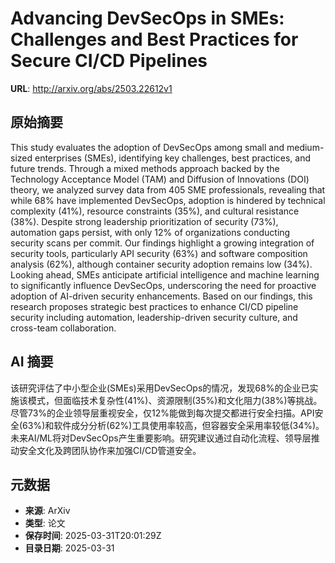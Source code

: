 # Advancing DevSecOps in SMEs: Challenges and Best Practices for Secure CI/CD Pipelines

**URL**: http://arxiv.org/abs/2503.22612v1

## 原始摘要

This study evaluates the adoption of DevSecOps among small and medium-sized
enterprises (SMEs), identifying key challenges, best practices, and future
trends. Through a mixed methods approach backed by the Technology Acceptance
Model (TAM) and Diffusion of Innovations (DOI) theory, we analyzed survey data
from 405 SME professionals, revealing that while 68% have implemented
DevSecOps, adoption is hindered by technical complexity (41%), resource
constraints (35%), and cultural resistance (38%). Despite strong leadership
prioritization of security (73%), automation gaps persist, with only 12% of
organizations conducting security scans per commit.
  Our findings highlight a growing integration of security tools, particularly
API security (63%) and software composition analysis (62%), although container
security adoption remains low (34%). Looking ahead, SMEs anticipate artificial
intelligence and machine learning to significantly influence DevSecOps,
underscoring the need for proactive adoption of AI-driven security
enhancements. Based on our findings, this research proposes strategic best
practices to enhance CI/CD pipeline security including automation,
leadership-driven security culture, and cross-team collaboration.


## AI 摘要

该研究评估了中小型企业(SMEs)采用DevSecOps的情况，发现68%的企业已实施该模式，但面临技术复杂性(41%)、资源限制(35%)和文化阻力(38%)等挑战。尽管73%的企业领导层重视安全，仅12%能做到每次提交都进行安全扫描。API安全(63%)和软件成分分析(62%)工具使用率较高，但容器安全采用率较低(34%)。未来AI/ML将对DevSecOps产生重要影响。研究建议通过自动化流程、领导层推动安全文化及跨团队协作来加强CI/CD管道安全。

## 元数据

- **来源**: ArXiv
- **类型**: 论文
- **保存时间**: 2025-03-31T20:01:29Z
- **目录日期**: 2025-03-31
